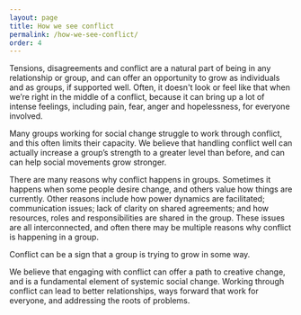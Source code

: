 ```yaml
---
layout: page
title: How we see conflict
permalink: /how-we-see-conflict/
order: 4
---
```


Tensions, disagreements and conflict are a natural part of being in any relationship or group, and can offer an opportunity to grow as individuals and as groups, if supported well. Often, it doesn't look or feel like that when we’re right in the middle of a conflict, because it can bring up a lot of intense feelings, including pain, fear, anger and hopelessness, for everyone involved.

Many groups working for social change struggle to work through conflict, and this often limits their capacity. We believe that handling conflict well can actually increase a group’s strength to a greater level than before, and can can help social movements grow stronger. 

There are many reasons why conflict happens in groups. Sometimes it happens when some people desire change, and others value how things are currently. Other reasons include how power dynamics are facilitated; communication issues; lack of clarity on shared agreements; and how resources, roles and responsibilities are shared in the group. These issues are all interconnected, and often there may be multiple reasons why conflict is happening in a group. 

Conflict can be a sign that a group is trying to grow in some way.

We believe that engaging with conflict can offer a path to creative change, and is a fundamental element of systemic social change.  Working through conflict can lead to better relationships, ways forward that work for everyone, and addressing the roots of problems.
